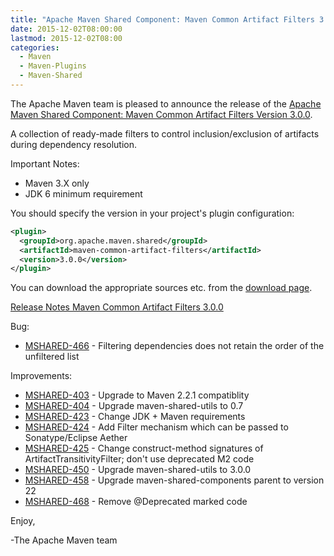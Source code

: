 ```yaml
---
title: "Apache Maven Shared Component: Maven Common Artifact Filters 3.0.0 Released"
date: 2015-12-02T08:00:00
lastmod: 2015-12-02T08:00
categories:
  - Maven
  - Maven-Plugins
  - Maven-Shared
---
```

The Apache Maven team is pleased to announce the release of the 
[Apache Maven Shared Component: Maven Common Artifact Filters Version 3.0.0](http://maven.apache.org/shared/maven-common-artifact-filters/).

A collection of ready-made filters to control inclusion/exclusion of artifacts
during dependency resolution.
 
Important Notes:

 * Maven 3.X only
 * JDK 6 minimum requirement

You should specify the version in your project's plugin configuration:

``` xml 
<plugin>
  <groupId>org.apache.maven.shared</groupId>
  <artifactId>maven-common-artifact-filters</artifactId>
  <version>3.0.0</version>
</plugin>
```

You can download the appropriate sources etc. from the [download page](http://maven.apache.org/shared/maven-common-artifact-filters/download.cgi).

<!-- more -->
 
[Release Notes Maven Common Artifact Filters 3.0.0](https://issues.apache.org/jira/secure/ReleaseNote.jspa?projectId=12317922&version=12331499)

Bug:

 * [MSHARED-466](https://issues.apache.org/jira/browse/MSHARED-466) -  Filtering dependencies does not retain the order of the unfiltered list

Improvements:

 * [MSHARED-403](https://issues.apache.org/jira/browse/MSHARED-403) -  Upgrade to Maven 2.2.1 compatiblity
 * [MSHARED-404](https://issues.apache.org/jira/browse/MSHARED-404) -  Upgrade maven-shared-utils to 0.7
 * [MSHARED-423](https://issues.apache.org/jira/browse/MSHARED-423) -  Change JDK + Maven requirements
 * [MSHARED-424](https://issues.apache.org/jira/browse/MSHARED-424) -  Add Filter mechanism which can be passed to Sonatype/Eclipse Aether
 * [MSHARED-425](https://issues.apache.org/jira/browse/MSHARED-425) -  Change construct-method signatures of ArtifactTransitivityFilter; don't use deprecated M2 code
 * [MSHARED-450](https://issues.apache.org/jira/browse/MSHARED-450) -  Upgrade maven-shared-utils to 3.0.0
 * [MSHARED-458](https://issues.apache.org/jira/browse/MSHARED-458) -  Upgrade maven-shared-components parent to version 22
 * [MSHARED-468](https://issues.apache.org/jira/browse/MSHARED-468) -  Remove @Deprecated marked code

 
Enjoy,
 
-The Apache Maven team
